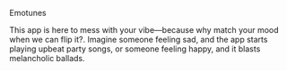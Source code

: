 Emotunes

This app is here to mess with your vibe—because why match your mood when we can flip it?.
Imagine someone feeling sad, and the app starts playing upbeat party songs, or someone feeling happy, and it blasts melancholic ballads.
 
 
